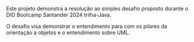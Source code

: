 Este projeto demonstra a resolução ao simples desafio proposto durante o DIO Bootcamp Santander 2024 trilha-Java.

O desafio visa demonstrar o entendimento para com os pilares da orientação a objetos e o entendimento sobre UML.
